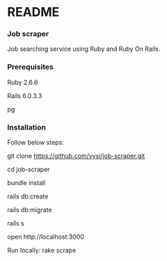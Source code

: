 # README

### Job scraper

Job searching service using Ruby and Ruby On Rails.

### Prerequisites
Ruby 2.6.6

Rails 6.0.3.3

pg

### Installation

Follow below steps:

git clone https://github.com/vysi/job-scraper.git

cd job-scraper

bundle install

rails db:create

rails db:migrate

rails s

open http://localhost:3000

Run locally: rake scrape
